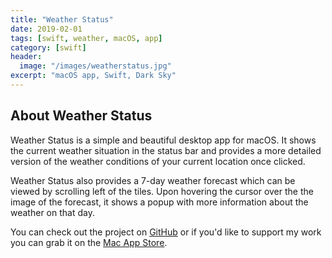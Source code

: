 ```yaml
---
title: "Weather Status"
date: 2019-02-01
tags: [swift, weather, macOS, app]
category: [swift]
header:
  image: "/images/weatherstatus.jpg"
excerpt: "macOS app, Swift, Dark Sky"
---
```


## About Weather Status
Weather Status is a simple and beautiful desktop app for macOS. It shows the current weather situation in the status bar and provides a more detailed version of the weather conditions of your current location once clicked.

Weather Status also provides a 7-day weather forecast which can be viewed by scrolling left of the tiles. Upon hovering the cursor over the the image of the forecast, it shows a popup with more information about the weather on that day.

You can check out the project on [GitHub](https://github.com/nbolar/Weather-Status) or if you'd like to support my work you can grab it on the [Mac App Store](https://itunes.apple.com/us/app/weather-status/id1453284596?ls=1&mt=12).
